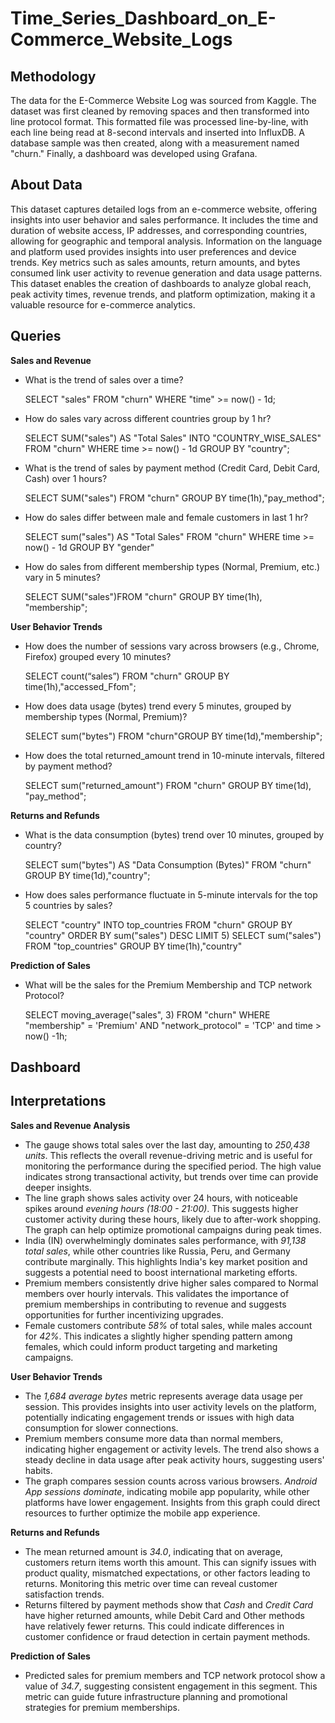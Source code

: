 # Time_Series_Dashboard_on_E-Commerce_Website_Logs

## Methodology
The data for the E-Commerce Website Log was sourced from Kaggle. The dataset was first cleaned by removing spaces and then transformed into line protocol format. This formatted file was processed line-by-line, with each line being read at 8-second intervals and inserted into InfluxDB. A database sample was then created, along with a measurement named "churn." Finally, a dashboard was developed using Grafana.

## About Data
This dataset captures detailed logs from an e-commerce website, offering insights into user behavior and sales performance. It includes the time and duration of website access, IP addresses, and corresponding countries, allowing for geographic and temporal analysis. Information on the language and platform used provides insights into user preferences and device trends. Key metrics such as sales amounts, return amounts, and bytes consumed link user activity to revenue generation and data usage patterns. This dataset enables the creation of dashboards to analyze global reach, peak activity times, revenue trends, and platform optimization, making it a valuable resource for e-commerce analytics.

## Queries
****Sales and Revenue****
- What is the trend of sales over a time?

  SELECT "sales" FROM "churn" WHERE "time" >= now() - 1d;
- How do sales vary across different countries group by 1 hr?
  
  SELECT SUM("sales") AS "Total Sales" INTO "COUNTRY_WISE_SALES" FROM "churn" WHERE time >= now() - 1d GROUP BY "country";
- What is the trend of sales by payment method (Credit Card, Debit Card, Cash) over 1 hours?
  
  SELECT SUM("sales") FROM "churn" GROUP BY time(1h),"pay_method";
- How do sales differ between male and female customers in last 1 hr?

  SELECT sum("sales") AS "Total Sales" FROM "churn" WHERE time >= now() - 1d GROUP BY "gender"
- How do sales from different membership types (Normal, Premium, etc.) vary in 5 minutes?

  SELECT SUM("sales")FROM "churn" GROUP BY time(1h), "membership";
  
****User Behavior Trends****
- How does the number of sessions vary across browsers (e.g., Chrome, Firefox) grouped every 10 minutes?

  SELECT count(“sales”) FROM "churn" GROUP BY time(1h),"accessed_Ffom";
- How does data usage (bytes) trend every 5 minutes, grouped by membership types (Normal, Premium)?

  SELECT sum("bytes") FROM "churn"GROUP BY time(1d),"membership";
- How does the total returned_amount trend in 10-minute intervals, filtered by payment method?

  SELECT sum("returned_amount") FROM "churn" GROUP BY time(1d), "pay_method";

****Returns and Refunds****
- What is the data consumption (bytes) trend over 10 minutes, grouped by country?

  SELECT sum("bytes") AS "Data Consumption (Bytes)" FROM "churn" GROUP BY time(1d),"country";
- How does sales performance fluctuate in 5-minute intervals for the top 5 countries by sales?

  SELECT "country" INTO top_countries FROM "churn" GROUP BY "country" ORDER BY sum("sales") DESC LIMIT 5)
  SELECT sum("sales") FROM "top_countries" GROUP BY time(1h),"country"

****Prediction of Sales****
- What will be the sales for the Premium Membership and TCP network Protocol?

  SELECT moving_average("sales", 3) FROM "churn" WHERE "membership" = 'Premium' AND "network_protocol" = 'TCP' and time > now() -1h;

## Dashboard


## Interpretations

**Sales and Revenue Analysis**  
- The gauge shows total sales over the last day, amounting to *250,438 units*. This reflects the overall revenue-driving metric and is useful for monitoring the performance during the specified period. The high value indicates strong transactional activity, but trends over time can provide deeper insights.  
- The line graph shows sales activity over 24 hours, with noticeable spikes around *evening hours (18:00 - 21:00)*. This suggests higher customer activity during these hours, likely due to after-work shopping. The graph can help optimize promotional campaigns during peak times.  
- India (IN) overwhelmingly dominates sales performance, with *91,138 total sales*, while other countries like Russia, Peru, and Germany contribute marginally. This highlights India's key market position and suggests a potential need to boost international marketing efforts.  
- Premium members consistently drive higher sales compared to Normal members over hourly intervals. This validates the importance of premium memberships in contributing to revenue and suggests opportunities for further incentivizing upgrades.  
- Female customers contribute *58%* of total sales, while males account for *42%*. This indicates a slightly higher spending pattern among females, which could inform product targeting and marketing campaigns.  

**User Behavior Trends**  
- The *1,684 average bytes* metric represents average data usage per session. This provides insights into user activity levels on the platform, potentially indicating engagement trends or issues with high data consumption for slower connections.  
- Premium members consume more data than normal members, indicating higher engagement or activity levels. The trend also shows a steady decline in data usage after peak activity hours, suggesting users' habits.  
- The graph compares session counts across various browsers. *Android App sessions dominate*, indicating mobile app popularity, while other platforms have lower engagement. Insights from this graph could direct resources to further optimize the mobile app experience.  

**Returns and Refunds** 
- The mean returned amount is *34.0*, indicating that on average, customers return items worth this amount. This can signify issues with product quality, mismatched expectations, or other factors leading to returns. Monitoring this metric over time can reveal customer satisfaction trends.  
- Returns filtered by payment methods show that *Cash* and *Credit Card* have higher returned amounts, while Debit Card and Other methods have relatively fewer returns. This could indicate differences in customer confidence or fraud detection in certain payment methods.  

**Prediction of Sales** 
- Predicted sales for premium members and TCP network protocol show a value of *34.7*, suggesting consistent engagement in this segment. This metric can guide future infrastructure planning and promotional strategies for premium memberships.
